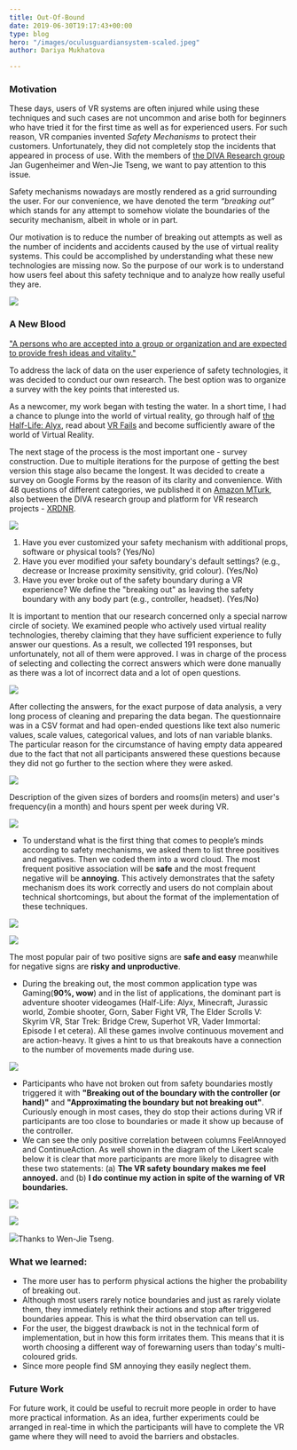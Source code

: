 ```yaml
---
title: Out-Of-Bound
date: 2019-06-30T19:17:43+00:00
type: blog
hero: "/images/oculusguardiansystem-scaled.jpeg"
author: Dariya Mukhatova

---
```

### **Motivation**

These days, users of VR systems are often injured while using these techniques and such cases are not uncommon and arise both for beginners who have tried it for the first time as well as for experienced users. For such reason, VR companies invented _Safety Mechanisms_ to protect their customers. Unfortunately, they did not completely stop the incidents that appeared in process of use. With the members of [the DIVA Research group](https://diva.telecom-paristech.fr)       Jan Gugenheimer and Wen-Jie Tseng, we want to pay attention to this issue.

Safety mechanisms nowadays are mostly rendered as a grid surrounding the user. For our convenience, we have denoted the term _“breaking out”_ which stands for any attempt to somehow violate the boundaries of the security mechanism, albeit in whole or in part.

Our motivation is to reduce the number of breaking out attempts as well as the number of incidents and accidents caused by the use of virtual reality systems. This could be accomplished by understanding what these new technologies are missing now. So the purpose of our work is to understand how users feel about this safety technique and to analyze how really useful they are.

![](/images/futureofvr_getty_ringer-0.jpg)

### **A New Blood**

["A persons who are accepted into a group or organization and are expected to provide fresh ideas and vitality."](https://www.merriam-webster.com/dictionary/new%20blood)

To address the lack of data on the user experience of safety technologies, it was decided to conduct our own research. The best option was to organize a survey with the key points that interested us.

As a newcomer, my work began with testing the water. In a short time, I had a chance to plunge into the world of virtual reality, go through half of [the Half-Life: Alyx](https://www.half-life.com/ru/alyx/), read about [VR Fails](https://www.google.com/url?q=https://www.reddit.com/r/virtualreality/&sa=D&source=editors&ust=1629362098756000&usg=AOvVaw0OKdp1outncfSdPOYAhmKc) and become sufficiently aware of the world of Virtual Reality.

The next stage of the process is the most important one - survey construction. Due to multiple iterations for the purpose of getting the best version this stage also became the longest. It was decided to create a survey on Google Forms by the reason of its clarity and convenience. With 48 questions of different categories, we published it on [Amazon MTurk](https://requester.mturk.com/create/projects), also between the DIVA research group and platform for VR research projects - [XRDNR](https://www.xrdrn.org/2021/06/experiences-and-attitudes-towards-the-safety-boundaries-in-virtual-reality/).

![](/images/2021-08-19-10-07-56.png)

1. Have you ever customized your safety mechanism with additional props, software or physical tools? (Yes/No)
2. Have you ever modified your safety boundary's default settings? (e.g., decrease or Increase proximity sensitivity, grid colour). (Yes/No)
3. Have you ever broke out of the safety boundary during a VR experience? We define the "breaking out" as leaving the safety boundary with any body part (e.g., controller, headset). (Yes/No)

It is important to mention that our research concerned only a special narrow circle of society. We examined people who actively used virtual reality technologies, thereby claiming that they have sufficient experience to fully answer our questions. As a result, we collected 191 responses, but unfortunately, not all of them were approved. I was in charge of the process of selecting and collecting the correct answers which were done manually as there was a lot of incorrect data and a lot of open questions.

![](/images/pie.png)

After collecting the answers, for the exact purpose of data analysis, a very long process of cleaning and preparing the data began. The questionnaire was in a CSV format and had open-ended questions like text also numeric values, scale values, categorical values, and lots of nan variable blanks. The particular reason for the circumstance of having empty data appeared due to the fact that not all participants answered these questions because they did not go further to the section where they were asked.

![](/images/2021-08-19-10-41-15.png)

Description of the given sizes of borders and rooms(in meters) and user's frequency(in a month) and hours spent per week during VR.

![](/images/2021-08-19-10-51-45.png)

* To understand what is the first thing that comes to people’s minds according to safety mechanisms, we asked them to list three positives and negatives. Then we coded them into a word cloud. The most frequent positive association will be **safe** and the most frequent negative will be **annoying**. This actively demonstrates that the safety mechanism does its work correctly and users do not complain about technical shortcomings, but about the format of the implementation of these techniques.

![](/images/worldcloud.png)

![](/images/2021-08-19-12-39-40.png)

The most popular pair of two positive signs are **safe and easy** meanwhile for negative signs are **risky and unproductive**.

* During the breaking out, the most common application type was Gaming(**90%, wow**) and in the list of applications, the dominant part is adventure shooter videogames (Half-Life: Alyx, Minecraft, Jurassic world, Zombie shooter, Gorn, Saber Fight VR, The Elder Scrolls V: Skyrim VR, Star Trek: Bridge Crew, Superhot VR, Vader Immortal: Episode I et cetera). All these games involve continuous movement and are action-heavy. It gives a hint to us that breakouts have a connection to the number of movements made during use.

![](/images/2021-08-19-11-31-57.png)

* Participants who have not broken out from safety boundaries mostly triggered it with **"Breaking out of the boundary with the controller (or hand)"** and **"Approximating the boundary but not breaking out"**. Сuriously enough in most cases, they do stop their actions during VR if participants are too close to boundaries or made it show up because of the controller.
* We can see the only positive correlation between columns FeelAnnoyed and ContinueAction. As well shown in the diagram of the Likert scale below it is clear that more participants are more likely to disagree with these two statements: (a) **The VR safety boundary makes me feel annoyed.** and (b) **I do continue my action in spite of the warning of VR boundaries.**

![](/images/2021-08-19-1-16-39.png)

![](/images/2021-08-19-1-14-24.png)

![](/images/image.png)Thanks to Wen-Jie Tseng. 

### **What we learned:**

* The more user has to perform physical actions the higher the probability of breaking out.
* Although most users rarely notice boundaries and just as rarely violate them, they immediately rethink their actions and stop after triggered boundaries appear. This is what the third observation can tell us.
* For the user, the biggest drawback is not in the technical form of implementation, but in how this form irritates them. This means that it is worth choosing a different way of forewarning users than today's multi-coloured grids.
* Since more people find SM annoying they easily neglect them.

### **Future Work**

For future work, it could be useful to recruit more people in order to have more practical information. As an idea, further experiments could be arranged in real-time in which the participants will have to complete the VR game where they will need to avoid the barriers and obstacles.